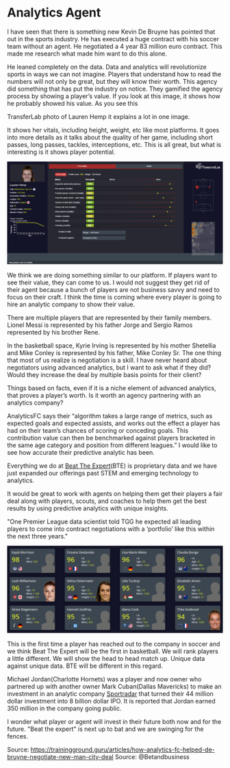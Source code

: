 # Analytics Agent 

I have seen that there is something new Kevin De Bruyne has pointed that out in the sports industry. He has executed a huge contract with his soccer team without an agent. He negotiated a 4 year 83 million euro contract. This made me research what made him want to do this alone. 

He leaned completely on the data. Data and analytics will revolutionize sports in ways we can not imagine. Players that understand how to read the numbers will not only be great, but they will know their worth. This agency did something that has put the industry on notice. They gamified the agency process by showing a player’s value. If you look at this image, it shows how he probably showed his value. As you see this 

TransferLab photo of Lauren Hemp it explains a lot in one image. 

It shows her vitals, including height, weight, etc like most platforms. It goes into more details as it talks about the quality of her game, including short passes, long passes, tackles, interceptions, etc. This is all great, but what is interesting is it shows player potential. 

![TransferLab: Lauren Hemp ‘Centre-Back All Around’](https://github.com/rashadwest/rashadwest.github.io/blob/master/Lauren%20Hemp.png?raw=true)

We think we are doing something similar to our platform. If players want to see their value, they can come to us. I would not suggest they get rid of their agent because a bunch of players are not business savvy and need to focus on their craft. I think the time is coming where every player is going to hire an analytic company to show their value. 

There are multiple players that are represented by their family members. Lionel Messi is represented by his father Jorge and Sergio Ramos represented by his brother Rene. 

In the basketball space, Kyrie Irving is represented by his mother Shetellia and Mike Conley is represented by his father, Mike Conley Sr. The one thing that most of us realize is negotiation is a skill. I have never heard about negotiators using advanced analytics, but I want to ask what if they did? Would they increase the deal by multiple basis points for their client?

Things based on facts, even if it is a niche element of advanced analytics, that proves a player’s worth. Is it worth an agency partnering with an analytics company? 

AnalyticsFC says their “algorithm takes a large range of metrics, such as expected goals and expected assists, and works out the effect a player has had on their team’s chances of scoring or conceding goals. This contribution value can then be benchmarked against players bracketed in the same age category and position from different leagues.” I would like to see how accurate their predictive analytic has been. 

Everything we do at [Beat The Expert](http://staging.beattheexpert.com/?raw=true)(BTE) is proprietary data and we have just expanded our offerings past STEM and emerging technology to analytics. 

It would be great to work with agents on helping them get their players a fair deal along with players, scouts, and coaches to help them get the best results by using predictive analytics with unique insights.

"One Premier League data scientist told TGG he expected all leading players to come into contract negotiations with a ‘portfolio’ like this within the next three years."

![Rankings: ‘Top Centre-Backs – All Around’ at U23](https://github.com/rashadwest/rashadwest.github.io/blob/master/_posts/Rankings.png?raw=true)

This is the first time a player has reached out to the company in soccer and we think Beat The Expert will be the first in basketball. We will rank players a little different.  We will show the head to head match up.  Unique data against unique data. BTE will be different in this regard.

Michael Jordan(Charlotte Hornets) was a player and now owner who partnered up with another owner Mark Cuban(Dallas Mavericks) to make an investment in an analytic company [Sportradar](https://thesportsrush.com/nba-news-michael-jordan-and-mark-cuban-turned-a-44-million-investment-into-8-billion-how-the-bulls-legend-and-mavs-owner-joined-forces-and-earned-themselves-a-huge-payday/) that turned their 44 million dollar investment into 8 billion dollar IPO.  It is reported that Jordan earned 350 million in the company going public. 

I wonder what player or agent will invest in their future both now and for the future. "Beat the expert" is next up to bat and we are swinging for the fences.  

Source: https://trainingground.guru/articles/how-analytics-fc-helped-de-bruyne-negotiate-new-man-city-deal
Source: @Betandbusiness


